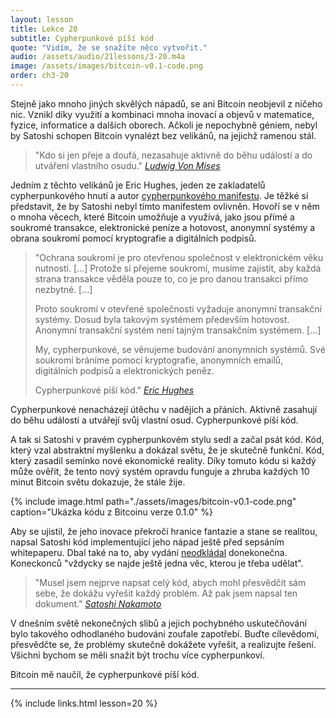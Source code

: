 ```yaml
---
layout: lesson
title: Lekce 20
subtitle: Cypherpunkové píší kód
quote: "Vidím, že se snažíte něco vytvořit."
audio: /assets/audio/21lessons/3-20.m4a
image: /assets/images/bitcoin-v0.1-code.png
order: ch3-20
---
```


Stejně jako mnoho jiných skvělých nápadů, se ani Bitcoin neobjevil 
z ničeho nic. Vznikl díky využití a kombinaci mnoha inovací a objevů 
v matematice, fyzice, informatice a dalších oborech. Ačkoli je nepochybně 
géniem, nebyl by Satoshi schopen Bitcoin vynalézt bez velikánů, 
na jejichž ramenou stál.

> "Kdo si jen přeje a doufá, nezasahuje aktivně do běhu událostí 
> a do utváření vlastního osudu."
> <cite>[Ludwig Von Mises]</cite>

Jedním z těchto velikánů je Eric Hughes, jeden ze zakladatelů 
cypherpunkového hnutí a autor [cypherpunkového manifestu][cypherpunk manifesto]. Je těžké si 
představit, že by Satoshi nebyl tímto manifestem ovlivněn. Hovoří se 
v něm o mnoha věcech, které Bitcoin umožňuje a využívá, jako jsou přímé 
a soukromé transakce, elektronické peníze a hotovost, anonymní systémy 
a obrana soukromí pomocí kryptografie a digitálních podpisů.

> "Ochrana soukromí je pro otevřenou společnost v elektronickém věku 
> nutností. [...] Protože si přejeme soukromí, musíme zajistit, aby každá 
> strana transakce věděla pouze to, co je pro danou transakci přímo 
> nezbytné. [...]
>
> Proto soukromí v otevřené společnosti vyžaduje anonymní transakční 
> systémy. Dosud byla takovým systémem především hotovost. Anonymní 
> transakční systém není tajným transakčním systémem.
> [...]
>
> My, cypherpunkové, se věnujeme budování anonymních systémů. Své soukromí 
> bráníme pomocí kryptografie, anonymních emailů, digitálních podpisů 
> a elektronických peněz.
>
> Cypherpunkové píší kód."
> <cite>[Eric Hughes][cypherpunk manifesto]</cite>

Cypherpunkové nenacházejí útěchu v nadějích a přáních. Aktivně zasahují 
do běhu událostí a utvářejí svůj vlastní osud. Cypherpunkové píší kód.

A tak si Satoshi v pravém cypherpunkovém stylu sedl a začal psát kód. 
Kód, který vzal abstraktní myšlenku a dokázal světu, že je skutečně funkční. 
Kód, který zasadil semínko nové ekonomické reality. Díky tomuto kódu si 
každý může ověřit, že tento nový systém opravdu funguje a zhruba každých 
10 minut Bitcoin světu dokazuje, že stále žije.

{% include image.html path="./assets/images/bitcoin-v0.1-code.png" caption="Ukázka kódu z Bitcoinu verze 0.1.0" %}

Aby se ujistil, že jeho inovace překročí hranice fantazie a stane se realitou, 
napsal Satoshi kód implementující jeho nápad ještě před sepsáním whitepaperu. 
Dbal také na to, aby vydání [neodkládal][not to delay] donekonečna. Koneckonců "vždycky 
se najde ještě jedna věc, kterou je třeba udělat".

> "Musel jsem nejprve napsat celý kód, abych mohl přesvědčit sám sebe, že 
> dokážu vyřešit každý problém. Až pak jsem napsal ten dokument."
> <cite>[Satoshi Nakamoto][6]</cite>

V dnešním světě nekonečných slibů a jejich pochybného uskutečňování bylo 
takového odhodlaného budování zoufale zapotřebí. Buďte cílevědomí, 
přesvědčte se, že problémy skutečně dokážete vyřešit, a realizujte řešení. 
Všichni bychom se měli snažit být trochu více cypherpunkoví.

Bitcoin mě naučil, že cypherpunkové píší kód.

---

{% include links.html lesson=20 %}

[mail-announcement]: http://www.metzdowd.com/pipermail/cryptography/2008-October/014810.html
[Ludwig Von Mises]: https://mises.org/library/human-action-0/html/pp/613
[cypherpunk manifesto]: https://www.activism.net/cypherpunk/manifesto.html
[version 0.1.0]: https://bitcointalk.org/index.php?topic=68121.0
[not to delay]: https://bitcointalk.org/index.php?topic=199.msg1670#msg1670
[6]: http://www.metzdowd.com/pipermail/cryptography/2008-November/014832.html

<!-- Wikipedia -->
[alice]: https://en.wikipedia.org/wiki/Alice%27s_Adventures_in_Wonderland
[carroll]: https://en.wikipedia.org/wiki/Lewis_Carroll
